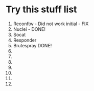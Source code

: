 # Try this stuff list

1. Reconftw - Did not work initial - FIX
1. Nuclei - DONE!
1. Socat 
1. Responder 
1. Brutespray DONE!
1.
1.
1.
1.
1.
1.
1.